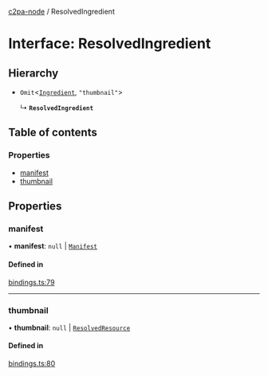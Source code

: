 [c2pa-node](../README.md) / ResolvedIngredient

# Interface: ResolvedIngredient

## Hierarchy

- `Omit`\<[`Ingredient`](types.Ingredient.md), ``"thumbnail"``\>

  ↳ **`ResolvedIngredient`**

## Table of contents

### Properties

- [manifest](ResolvedIngredient.md#manifest)
- [thumbnail](ResolvedIngredient.md#thumbnail)

## Properties

### manifest

• **manifest**: ``null`` \| [`Manifest`](types.Manifest.md)

#### Defined in

[bindings.ts:79](https://github.com/contentauth/c2pa-node/blob/5dac352/js-src/bindings.ts#L79)

___

### thumbnail

• **thumbnail**: ``null`` \| [`ResolvedResource`](ResolvedResource.md)

#### Defined in

[bindings.ts:80](https://github.com/contentauth/c2pa-node/blob/5dac352/js-src/bindings.ts#L80)
